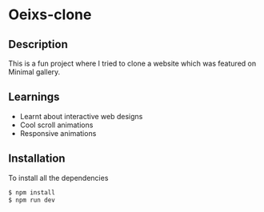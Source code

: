 # Oeixs-clone

## Description

This is a fun project where I tried to clone a website which was featured on Minimal gallery.

## Learnings
+ Learnt about interactive web designs
+  Cool scroll animations
+  Responsive animations 

## Installation

To install all the dependencies

```bash
$ npm install
$ npm run dev
